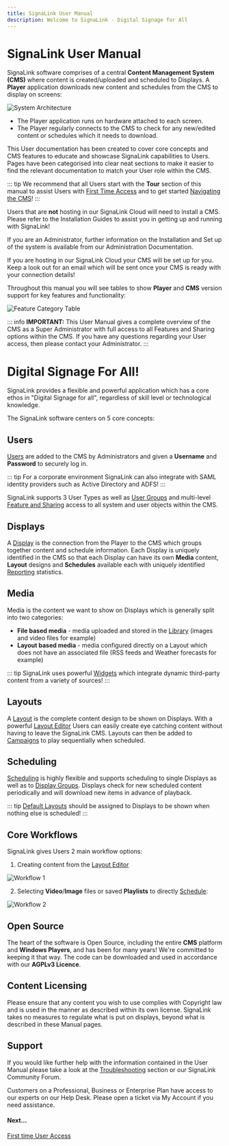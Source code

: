 ```yaml
---
title: SignaLink User Manual
description: Welcome to SignaLink - Digital Signage for All
---
```


# SignaLink User Manual

SignaLink software comprises of a central **Content Management System (CMS)** where content is created/uploaded and scheduled to Displays. A **Player** application downloads new content and schedules from the CMS to display on screens:

![System Architecture](/img/v4_tour_system_architecture.png)

- The Player application runs on hardware attached to each screen.
- The Player regularly connects to the CMS to check for any new/edited content or schedules which it needs to download.

This User documentation has been created to cover core concepts and CMS features to educate and showcase SignaLink capabilities to Users. Pages have been categorised into clear neat sections to make it easier to find the relevant documentation to match your User role within the CMS.

::: tip
We recommend that all Users start with the **Tour** section of this manual to assist Users with [First Time Access](/guide/tour/user-access) and to get started [Navigating the CMS](/guide/tour/cms-navigation)!
:::

Users that are **not** hosting in our SignaLink Cloud will need to install a CMS. Please refer to the Installation Guides to assist you in getting up and running with SignaLink!

If you are an Administrator, further information on the Installation and Set up of the system is available from our Administration Documentation.

If you are hosting in our SignaLink Cloud your CMS will be set up for you. Keep a look out for an email which will be sent once your CMS is ready with your connection details!

Throughout this manual you will see tables to show **Player** and **CMS** version support for key features and functionality:

![Feature Category Table](/img/v4_tour_feature_category_table.png)

::: info
**IMPORTANT:** This User Manual gives a complete overview of the CMS as a Super Administrator with full access to all Features and Sharing options within the CMS. If you have any questions regarding your User access, then please contact your Administrator.
:::

# Digital Signage For All!

SignaLink provides a flexible and powerful application which has a core ethos in "Digital Signage for all", regardless of skill level or technological knowledge.

The SignaLink software centers on 5 core concepts:

## Users

[Users](/guide/users/administration) are added to the CMS by Administrators and given a **Username** and **Password** to securely log in.

::: tip
For a corporate environment SignaLink can also integrate with SAML identity providers such as Active Directory and ADFS!
:::

SignaLink supports 3 User Types as well as [User Groups](/guide/users/groups) and multi-level [Feature and Sharing](/guide/users/features-and-sharing) access to all system and user objects within the CMS.

## Displays

A [Display](/guide/displays) is the connection from the Player to the CMS which groups together content and schedule information. Each Display is uniquely identified in the CMS so that each Display can have its own **Media** content, **Layout** designs and **Schedules** available each with uniquely identified [Reporting](/guide/displays/metrics) statistics.

## Media

Media is the content we want to show on Displays which is generally split into two categories:

- **File based media** - media uploaded and stored in the [Library](/guide/media/library) (images and video files for example)
- **Layout based media** - media configured directly on a Layout which does not have an associated file (RSS feeds and Weather forecasts for example)

::: tip
SignaLink uses powerful [Widgets](/guide/layouts/editor#widgets) which integrate dynamic third-party content from a variety of sources!
:::

## Layouts

A [Layout](/guide/layouts) is the complete content design to be shown on Displays. With a powerful [Layout Editor](/guide/layouts/editor) Users can easily create eye catching content without having to leave the SignaLink CMS. Layouts can then be added to [Campaigns](/guide/layouts/campaigns) to play sequentially when scheduled.

## Scheduling

[Scheduling](/guide/scheduling/events) is highly flexible and supports scheduling to single Displays as well as to [Display Groups](/guide/displays/groups). Displays check for new scheduled content periodically and will download new items in advance of playback.

::: tip
[Default Layouts](/guide/displays#default-layout) should be assigned to Displays to be shown when nothing else is scheduled!
:::

## Core Workflows

SignaLink gives Users 2 main workflow options:

1. Creating content from the [Layout Editor](/guide/layouts/editor)

![Workflow 1](/img/v4_tour_workflow_1.png)

2. Selecting **Video**/**Image** files or saved **Playlists** to directly [Schedule](/guide/scheduling/events#media-scheduling):

![Workflow 2](/img/v4_tour_workflow_2.png)

## Open Source

The heart of the software is Open Source, including the entire **CMS** platform and **Windows Players**, and has been for many years! We're committed to keeping it that way. The code can be downloaded and used in accordance with our **AGPLv3 Licence**.

## Content Licensing

Please ensure that any content you wish to use complies with Copyright law and is used in the manner as described within its own license. SignaLink takes no measures to regulate what is put on displays, beyond what is described in these Manual pages.

## Support

If you would like further help with the information contained in the User Manual please take a look at the [Troubleshooting](/guide/troubleshooting) section or our SignaLink Community Forum.

Customers on a Professional, Business or Enterprise Plan have access to our experts on our Help Desk. Please open a ticket via My Account if you need assistance.

#### Next...

[First time User Access](/guide/tour/user-access) 
